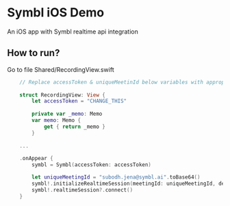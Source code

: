 # Symbl iOS Demo

An iOS app with Symbl realtime api integration

## How to run?

Go to file Shared/RecordingView.swift

```swift
    // Replace accessToken & uniqueMeetinId below variables with appropriate data
    
    struct RecordingView: View {
        let accessToken = "CHANGE_THIS"
    
        private var _memo: Memo
        var memo: Memo {
            get { return _memo }
        }
        
    ...
    
    .onAppear {
        symbl = Symbl(accessToken: accessToken)

        let uniqueMeetingId = "subodh.jena@symbl.ai".toBase64()
        symbl!.initializeRealtimeSession(meetingId: uniqueMeetingId, delegate: symblRealtimeDelegate)
        symbl!.realtimeSession?.connect()
    }
```
